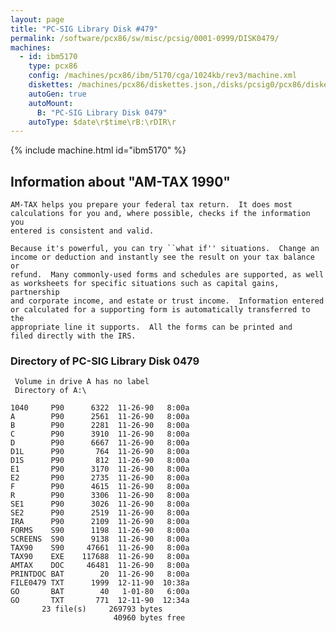 ```yaml
---
layout: page
title: "PC-SIG Library Disk #479"
permalink: /software/pcx86/sw/misc/pcsig/0001-0999/DISK0479/
machines:
  - id: ibm5170
    type: pcx86
    config: /machines/pcx86/ibm/5170/cga/1024kb/rev3/machine.xml
    diskettes: /machines/pcx86/diskettes.json,/disks/pcsig0/pcx86/diskettes.json
    autoGen: true
    autoMount:
      B: "PC-SIG Library Disk 0479"
    autoType: $date\r$time\rB:\rDIR\r
---
```


{% include machine.html id="ibm5170" %}

## Information about "AM-TAX 1990"

    AM-TAX helps you prepare your federal tax return.  It does most
    calculations for you and, where possible, checks if the information you
    entered is consistent and valid.
    
    Because it's powerful, you can try ``what if'' situations.  Change an
    income or deduction and instantly see the result on your tax balance or
    refund.  Many commonly-used forms and schedules are supported, as well
    as worksheets for specific situations such as capital gains, partnership
    and corporate income, and estate or trust income.  Information entered
    or calculated for a supporting form is automatically transferred to the
    appropriate line it supports.  All the forms can be printed and
    filed directly with the IRS.

### Directory of PC-SIG Library Disk 0479

     Volume in drive A has no label
     Directory of A:\

    1040     P90      6322  11-26-90   8:00a
    A        P90      2561  11-26-90   8:00a
    B        P90      2281  11-26-90   8:00a
    C        P90      3910  11-26-90   8:00a
    D        P90      6667  11-26-90   8:00a
    D1L      P90       764  11-26-90   8:00a
    D1S      P90       812  11-26-90   8:00a
    E1       P90      3170  11-26-90   8:00a
    E2       P90      2735  11-26-90   8:00a
    F        P90      4615  11-26-90   8:00a
    R        P90      3306  11-26-90   8:00a
    SE1      P90      3026  11-26-90   8:00a
    SE2      P90      2519  11-26-90   8:00a
    IRA      P90      2109  11-26-90   8:00a
    FORMS    S90      1198  11-26-90   8:00a
    SCREENS  S90      9138  11-26-90   8:00a
    TAX90    S90     47661  11-26-90   8:00a
    TAX90    EXE    117688  11-26-90   8:00a
    AMTAX    DOC     46481  11-26-90   8:00a
    PRINTDOC BAT        20  11-26-90   8:00a
    FILE0479 TXT      1999  12-11-90  10:38a
    GO       BAT        40   1-01-80   6:00a
    GO       TXT       771  12-11-90  12:34a
           23 file(s)     269793 bytes
                           40960 bytes free
